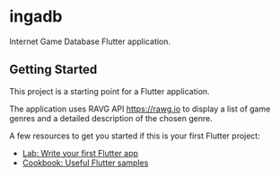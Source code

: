 # ingadb

Internet Game Database Flutter application.

## Getting Started

This project is a starting point for a Flutter application.

The application uses RAVG API https://rawg.io to display a list of game genres and a detailed description of the chosen genre.

A few resources to get you started if this is your first Flutter project:
- [Lab: Write your first Flutter app](https://docs.flutter.dev/get-started/codelab)
- [Cookbook: Useful Flutter samples](https://docs.flutter.dev/cookbook)
